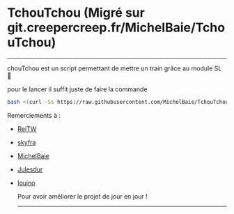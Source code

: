 # TchouTchou (Migré sur git.creepercreep.fr/MichelBaie/TchouTchou)
__________________________________________________________________________________________________________________________________________

chouTchou est un script permettant de mettre un train grâce au module SL :train2: 


pour le lancer il suffit juste de faire la commande 

```bash
bash <(curl -Ss https://raw.githubusercontent.com/MichelBaie/TchouTchou/master/tchoutchou.sh)
```



Remerciements à : 

- [ReiTW](https://github.com/Rei-Tw)

- [skyfra](https://github.com/skyfra)

- [MichelBaie](https://github.com/MichelBaie)

- [Julesdur](https://github.com/julesdur)

- [louino](https://github.com/louino2478)
  

  Pour avoir améliorer le projet de jour en jour !
  __________________________________________________________________________________________________________________________________________


  

  
